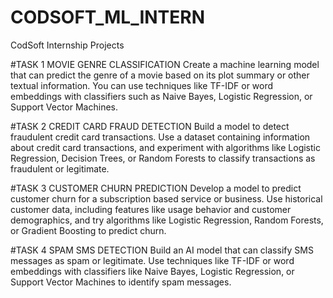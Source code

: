 # CODSOFT_ML_INTERN
CodSoft Internship Projects

#TASK 1
MOVIE GENRE CLASSIFICATION
Create a machine learning model that can predict the genre of a
movie based on its plot summary or other textual information. You
can use techniques like TF-IDF or word embeddings with classifiers
such as Naive Bayes, Logistic Regression, or Support Vector
Machines.

#TASK 2
CREDIT CARD FRAUD DETECTION
Build a model to detect fraudulent credit card transactions. Use a
dataset containing information about credit card transactions, and
experiment with algorithms like Logistic Regression, Decision Trees,
or Random Forests to classify transactions as fraudulent or
legitimate.

#TASK 3
CUSTOMER CHURN PREDICTION
Develop a model to predict customer churn for a subscription based service or business. Use historical customer data, including
features like usage behavior and customer demographics, and try
algorithms like Logistic Regression, Random Forests, or Gradient
Boosting to predict churn.

#TASK 4
SPAM SMS DETECTION
Build an AI model that can classify SMS messages as spam or
legitimate. Use techniques like TF-IDF or word embeddings with
classifiers like Naive Bayes, Logistic Regression, or Support Vector
Machines to identify spam messages.
